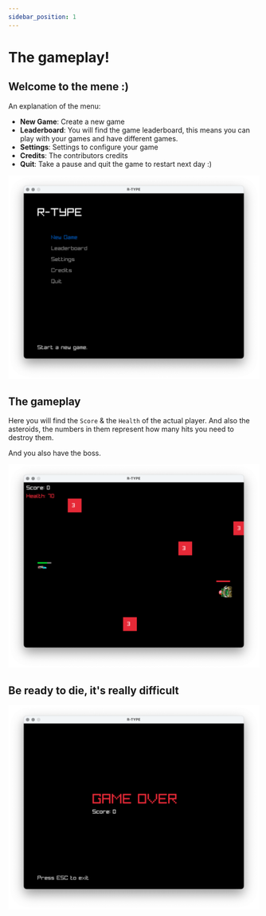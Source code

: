 ```yaml
---
sidebar_position: 1
---
```


# The gameplay!

## Welcome to the mene :)

An explanation of the menu:

- **New Game**: Create a new game
- **Leaderboard**: You will find the game leaderboard, this means you can play with your games and have different games.
- **Settings**: Settings to configure your game
- **Credits**: The contributors credits
- **Quit**: Take a pause and quit the game to restart next day :)


![menu](./assets/menu.png)


## The gameplay

Here you will find the `Score` & the `Health` of the actual player. And also the asteroids, the numbers in them represent how many hits you need to destroy them.

And you also have the boss.

![game](./assets/game.png)

## Be ready to die, it's really difficult
![game_over](./assets/game_over.png)
